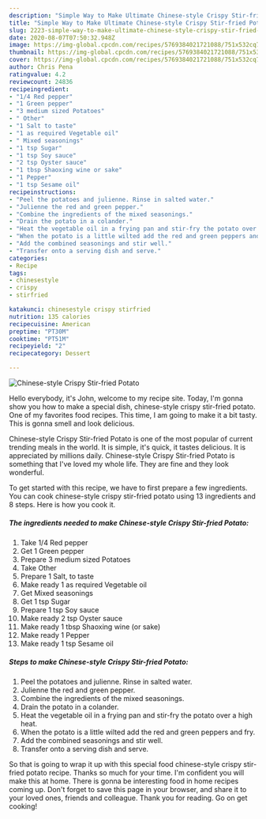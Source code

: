 ```yaml
---
description: "Simple Way to Make Ultimate Chinese-style Crispy Stir-fried Potato"
title: "Simple Way to Make Ultimate Chinese-style Crispy Stir-fried Potato"
slug: 2223-simple-way-to-make-ultimate-chinese-style-crispy-stir-fried-potato
date: 2020-08-07T07:50:32.948Z
image: https://img-global.cpcdn.com/recipes/5769384021721088/751x532cq70/chinese-style-crispy-stir-fried-potato-recipe-main-photo.jpg
thumbnail: https://img-global.cpcdn.com/recipes/5769384021721088/751x532cq70/chinese-style-crispy-stir-fried-potato-recipe-main-photo.jpg
cover: https://img-global.cpcdn.com/recipes/5769384021721088/751x532cq70/chinese-style-crispy-stir-fried-potato-recipe-main-photo.jpg
author: Chris Pena
ratingvalue: 4.2
reviewcount: 24836
recipeingredient:
- "1/4 Red pepper"
- "1 Green pepper"
- "3 medium sized Potatoes"
- " Other"
- "1 Salt to taste"
- "1 as required Vegetable oil"
- " Mixed seasonings"
- "1 tsp Sugar"
- "1 tsp Soy sauce"
- "2 tsp Oyster sauce"
- "1 tbsp Shaoxing wine or sake"
- "1 Pepper"
- "1 tsp Sesame oil"
recipeinstructions:
- "Peel the potatoes and julienne. Rinse in salted water."
- "Julienne the red and green pepper."
- "Combine the ingredients of the mixed seasonings."
- "Drain the potato in a colander."
- "Heat the vegetable oil in a frying pan and stir-fry the potato over a high heat."
- "When the potato is a little wilted add the red and green peppers and fry."
- "Add the combined seasonings and stir well."
- "Transfer onto a serving dish and serve."
categories:
- Recipe
tags:
- chinesestyle
- crispy
- stirfried

katakunci: chinesestyle crispy stirfried 
nutrition: 135 calories
recipecuisine: American
preptime: "PT30M"
cooktime: "PT51M"
recipeyield: "2"
recipecategory: Dessert

---
```



![Chinese-style Crispy Stir-fried Potato](https://img-global.cpcdn.com/recipes/5769384021721088/751x532cq70/chinese-style-crispy-stir-fried-potato-recipe-main-photo.jpg)

Hello everybody, it's John, welcome to my recipe site. Today, I'm gonna show you how to make a special dish, chinese-style crispy stir-fried potato. One of my favorites food recipes. This time, I am going to make it a bit tasty. This is gonna smell and look delicious.

Chinese-style Crispy Stir-fried Potato is one of the most popular of current trending meals in the world. It is simple, it's quick, it tastes delicious. It is appreciated by millions daily. Chinese-style Crispy Stir-fried Potato is something that I've loved my whole life. They are fine and they look wonderful.




To get started with this recipe, we have to first prepare a few ingredients. You can cook chinese-style crispy stir-fried potato using 13 ingredients and 8 steps. Here is how you cook it.

<!--inarticleads1-->

##### The ingredients needed to make Chinese-style Crispy Stir-fried Potato:

1. Take 1/4 Red pepper
1. Get 1 Green pepper
1. Prepare 3 medium sized Potatoes
1. Take  Other
1. Prepare 1 Salt, to taste
1. Make ready 1 as required Vegetable oil
1. Get  Mixed seasonings
1. Get 1 tsp Sugar
1. Prepare 1 tsp Soy sauce
1. Make ready 2 tsp Oyster sauce
1. Make ready 1 tbsp Shaoxing wine (or sake)
1. Make ready 1 Pepper
1. Make ready 1 tsp Sesame oil




<!--inarticleads2-->

##### Steps to make Chinese-style Crispy Stir-fried Potato:

1. Peel the potatoes and julienne. Rinse in salted water.
1. Julienne the red and green pepper.
1. Combine the ingredients of the mixed seasonings.
1. Drain the potato in a colander.
1. Heat the vegetable oil in a frying pan and stir-fry the potato over a high heat.
1. When the potato is a little wilted add the red and green peppers and fry.
1. Add the combined seasonings and stir well.
1. Transfer onto a serving dish and serve.




So that is going to wrap it up with this special food chinese-style crispy stir-fried potato recipe. Thanks so much for your time. I'm confident you will make this at home. There is gonna be interesting food in home recipes coming up. Don't forget to save this page in your browser, and share it to your loved ones, friends and colleague. Thank you for reading. Go on get cooking!
